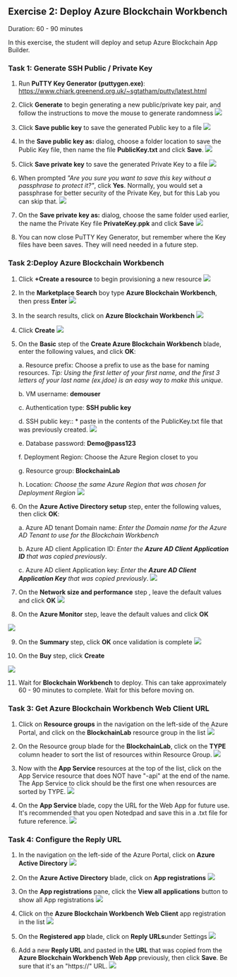 ## Exercise 2: Deploy Azure Blockchain Workbench
Duration: 60 - 90 minutes

In this exercise, the student will deploy and setup Azure Blockchain App Builder.

### Task 1: Generate SSH Public / Private Key
1. Run **PuTTY Key Generator** **(puttygen.exe)**:
<https://www.chiark.greenend.org.uk/~sgtatham/putty/latest.html>

2. Click **Generate** to begin generating a new public/private key pair, and follow the instructions to move the mouse to generate randomness
![](https://github.com/ceteongvanness/eventdemo/blob/master/Azure%20Blockchain%20Workshop/Image/B1.png)

3. Click **Save public key** to save the generated Public key to a file
![](https://github.com/ceteongvanness/eventdemo/blob/master/Azure%20Blockchain%20Workshop/Image/B2.png)

4. In the **Save public key as:** dialog, choose a folder location to save the Public Key file, then name the file **PublicKey.txt** and click **Save**.
![](https://github.com/ceteongvanness/eventdemo/blob/master/Azure%20Blockchain%20Workshop/Image/B3.png)

5. Click **Save private key** to save the generated Private Key to a file
![](https://github.com/ceteongvanness/eventdemo/blob/master/Azure%20Blockchain%20Workshop/Image/B4.png)

6. When prompted *"Are you sure you want to save this key without a passphrase to protect it?"*, click **Yes**. Normally, you would set a passphrase for better security of the Private Key, but for this Lab you can skip that.
![](https://github.com/ceteongvanness/eventdemo/blob/master/Azure%20Blockchain%20Workshop/Image/B5.png)

7. On the **Save private key as:** dialog, choose the same folder used earlier, the name the Private Key file **PrivateKey.ppk** and click **Save**
![](https://github.com/ceteongvanness/eventdemo/blob/master/Azure%20Blockchain%20Workshop/Image/B6.png)

8. You can now close PuTTY Key Generator, but remember where the Key files have been saves. They will need needed in a future step.

### Task 2:Deploy Azure Blockchain Workbench
1. Click **+Create a resource** to begin provisioning a new resource
![](https://github.com/ceteongvanness/eventdemo/blob/master/Azure%20Blockchain%20Workshop/Image/B8.png)

2. In the **Marketplace Search** boy type **Azure Blockchain Workbench**, then press **Enter**
![](https://github.com/ceteongvanness/eventdemo/blob/master/Azure%20Blockchain%20Workshop/Image/B9.png)

3. In the search results, click on **Azure Blockchain Workbench**
![](https://github.com/ceteongvanness/eventdemo/blob/master/Azure%20Blockchain%20Workshop/Image/B10.png)

4. Click **Create**
![](https://github.com/ceteongvanness/eventdemo/blob/master/Azure%20Blockchain%20Workshop/Image/B11.png)

5. On the **Basic** step of the **Create Azure Blockchain Workbench** blade, enter the following values, and click **OK**:

	a. Resource prefix: Choose a prefix to use as the base for naming resources.
	*Tip: Using the first letter of your first name, and the first 3 letters of your last name (ex.jdoe) is an easy way to make this unique*.

    b. VM username: **demouser**

	c. Authentication type: **SSH public key**

    d. SSH public key:: * paste in the contents of the PublicKey.txt file that was previously created.
![](https://github.com/ceteongvanness/eventdemo/blob/master/Azure%20Blockchain%20Workshop/Image/B12.png)

	e. Database password: **Demo@pass123**
    
    f. Deployment Region: Choose the Azure Region closet to you
    
    g. Resource group: **BlockchainLab**
    
    h. Location: *Choose the same Azure Region that was chosen for Deployment Region*
    ![](https://github.com/ceteongvanness/eventdemo/blob/master/Azure%20Blockchain%20Workshop/Image/B13.png)
    
6. On the **Azure Active Directory setup** step, enter the following values, then click **OK**:

	a. Azure AD tenant Domain name: *Enter the Domain name for the Azure AD Tenant to use for the Blockchain Workbench*
    
    b. Azure AD client Application ID: *Enter the **Azure AD Client Application ID** that was copied previously*.
    
    c. Azure AD client Application key: *Enter the **Azure AD Client Application Key** that was copied previously*.
![](https://github.com/ceteongvanness/eventdemo/blob/master/Azure%20Blockchain%20Workshop/Image/B14.png)

7. On the **Network size and performance** step , leave the default values and click **OK**
![](https://github.com/ceteongvanness/eventdemo/blob/master/Azure%20Blockchain%20Workshop/Image/B15.png)

8. On the **Azure Monitor** step, leave the default values and click **OK**

![](https://github.com/ceteongvanness/eventdemo/blob/master/Azure%20Blockchain%20Workshop/Image/B16.png)

9. On the **Summary** step, click **OK** once validation is complete
 ![](https://github.com/ceteongvanness/eventdemo/blob/master/Azure%20Blockchain%20Workshop/Image/B17.png)

10. On the **Buy** step, click **Create**

![](https://github.com/ceteongvanness/eventdemo/blob/master/Azure%20Blockchain%20Workshop/Image/B18.png)

11. Wait for **Blockchain Workbench** to deploy. This can take approximately 60 - 90 minutes to complete. Wait for this before moving on.

### Task 3: Get Azure Blockchain Workbench Web Client URL
1. Click on **Resource groups** in the navigation on the left-side of the Azure Portal, and click on the **BlockchainLab** resource group in the list
![](https://github.com/ceteongvanness/eventdemo/blob/master/Azure%20Blockchain%20Workshop/Image/B19.png)

2. On the Resource group blade for the **BlockchainLab**, click on the **TYPE** column header to sort the list of resources within Resource Group.
![](https://github.com/ceteongvanness/eventdemo/blob/master/Azure%20Blockchain%20Workshop/Image/B20.png)

3. Now with the **App Service** resources at the top of the list, click on the App Service resource that does NOT have "-api" at the end of the name. The App Service to click should be the first one when resources are sorted by TYPE.
![](https://github.com/ceteongvanness/eventdemo/blob/master/Azure%20Blockchain%20Workshop/Image/B21.png)

4. On the **App Service** blade, copy the URL for the Web App for future use. It's recommended that you open Notedpad and save this in a .txt file for future reference.
![](https://github.com/ceteongvanness/eventdemo/blob/master/Azure%20Blockchain%20Workshop/Image/B22.png)

### Task 4: Configure the Reply URL
1. In the navigation on the left-side of the Azure Portal, click on **Azure Active Directory**
![](https://github.com/ceteongvanness/eventdemo/blob/master/Azure%20Blockchain%20Workshop/Image/B23.png)

2. On the **Azure Active Directory** blade, click on **App registrations**
![](https://github.com/ceteongvanness/eventdemo/blob/master/Azure%20Blockchain%20Workshop/Image/B24.png)

3. On the **App registrations** pane, click the **View all applications** button to show all App registrations
![](https://github.com/ceteongvanness/eventdemo/blob/master/Azure%20Blockchain%20Workshop/Image/B25.png)

4. Click on the **Azure Blockchain Workbench Web Client** app registration in the list
![](https://github.com/ceteongvanness/eventdemo/blob/master/Azure%20Blockchain%20Workshop/Image/B26.png)

5. On the **Registered app** blade, click on **Reply URLs**under Settings
![](https://github.com/ceteongvanness/eventdemo/blob/master/Azure%20Blockchain%20Workshop/Image/B27.png)

6. Add a new **Reply URL** and pasted in the **URL** that was copied from the **Azure Blockchain Workbench Web App** previously, then click **Save**. Be sure  that it's an "https://" URL.
![](https://github.com/ceteongvanness/eventdemo/blob/master/Azure%20Blockchain%20Workshop/Image/B28.png)
	
